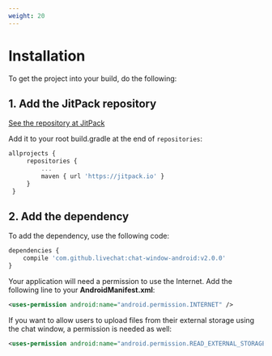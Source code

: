 ```yaml
---
weight: 20
---
```


# Installation

To get the project into your build, do the following:

## 1. Add the JitPack repository

[See the repository at JitPack](https://jitpack.io/#livechat/chat-window-android)

Add it to your root build.gradle at the end of ```repositories```:

```js
allprojects {
     repositories {
         ...
         maven { url 'https://jitpack.io' }
     }
 }
```

## 2. Add the dependency

To add the dependency, use the following code:

```js
dependencies {
    compile 'com.github.livechat:chat-window-android:v2.0.0'
}
```
<div class="clear"></div>

Your application will need a permission to use the Internet. Add the following line to your **AndroidManifest.xml**:

```xml
<uses-permission android:name="android.permission.INTERNET" />
```

<div class="clear"></div>

If you want to allow users to upload files from their external storage using the chat window, a permission is needed as well:

```xml
<uses-permission android:name="android.permission.READ_EXTERNAL_STORAGE" />
```
